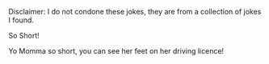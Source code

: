Disclaimer: I do not condone these jokes, they are from a collection of jokes I found.

So Short!

Yo Momma so short, you can see her feet on her driving licence!

